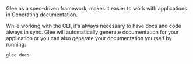 Glee as a spec-driven framework, makes it easier to work with applications in Generating documentation.

While working with the CLI, it's always necessary to have docs and code always in sync. Glee will automatically generate documentation for your application or you can also generate your documentation yourself by running:

```
glee docs
```

<!-- TODO -->